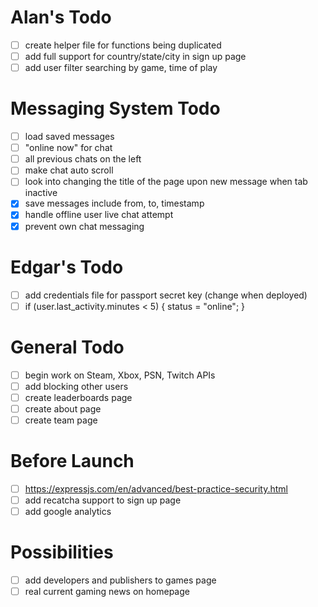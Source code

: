 # Alan's Todo
- [ ] create helper file for functions being duplicated
- [ ] add full support for country/state/city in sign up page
- [ ] add user filter searching by game, time of play

# Messaging System Todo
- [ ] load saved messages
- [ ] "online now" for chat
- [ ] all previous chats on the left
- [ ] make chat auto scroll
- [ ] look into changing the title of the page upon new message when tab inactive
- [X] save messages include from, to, timestamp
- [X] handle offline user live chat attempt
- [X] prevent own chat messaging

# Edgar's Todo
- [ ] add credentials file for passport secret key (change when deployed)
- [ ] if (user.last_activity.minutes < 5) { status = "online"; }

# General Todo
- [ ] begin work on Steam, Xbox, PSN, Twitch APIs
- [ ] add blocking other users
- [ ] create leaderboards page
- [ ] create about page
- [ ] create team page

# Before Launch
- [ ] https://expressjs.com/en/advanced/best-practice-security.html
- [ ] add recatcha support to sign up page
- [ ] add google analytics

# Possibilities
- [ ] add developers and publishers to games page
- [ ] real current gaming news on homepage
